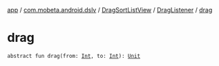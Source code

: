 [app](../../../index.md) / [com.mobeta.android.dslv](../../index.md) / [DragSortListView](../index.md) / [DragListener](index.md) / [drag](.)

# drag

`abstract fun drag(from: `[`Int`](https://kotlinlang.org/api/latest/jvm/stdlib/kotlin/-int/index.html)`, to: `[`Int`](https://kotlinlang.org/api/latest/jvm/stdlib/kotlin/-int/index.html)`): `[`Unit`](https://kotlinlang.org/api/latest/jvm/stdlib/kotlin/-unit/index.html)